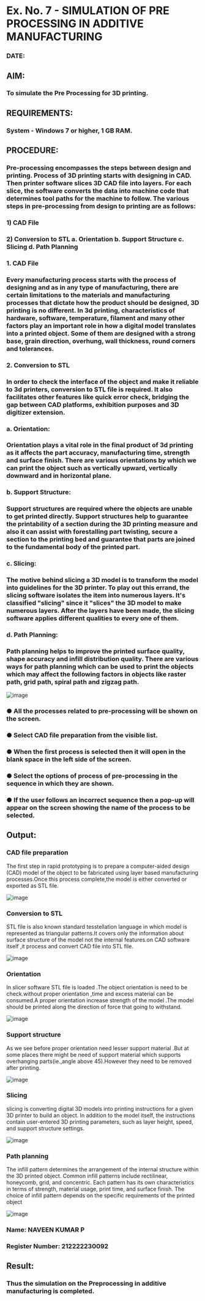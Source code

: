 # Ex. No. 7 - SIMULATION OF PRE PROCESSING IN ADDITIVE MANUFACTURING
### DATE: 
## AIM:
### To simulate the Pre Processing for 3D printing.

## REQUIREMENTS:
### System - Windows 7 or higher, 1 GB RAM.

## PROCEDURE:
### Pre-processing encompasses the steps between design and printing. Process of 3D printing starts with designing in CAD. Then printer software slices 3D CAD file into layers. For each slice, the software converts the data into machine code that determines tool paths for the machine to follow. The various steps in pre-processing from design to printing are as follows:

### 1)	CAD File
### 2)	Conversion to STL a. Orientation b. Support Structure c. Slicing d. Path Planning

### 1. CAD File
### Every manufacturing process starts with the process of designing and as in any type of manufacturing, there are certain limitations to the materials and manufacturing processes that dictate how the product should be designed, 3D printing is no different. In 3d printing, characteristics of hardware, software, temperature, filament and many other factors play an important role in how a digital model translates into a printed object. Some of them are designed with a strong base, grain direction, overhung, wall thickness, round corners and tolerances.

### 2. Conversion to STL
### In order to check the interface of the object and make it reliable to 3d printers, conversion to STL file is required. It also facilitates other features like quick error check, bridging the gap between CAD platforms, exhibition purposes and 3D digitizer extension.

### a. Orientation:
### Orientation plays a vital role in the final product of 3d printing as it affects the part accuracy, manufacturing time, strength and surface finish. There are various orientations by which we can print the object such as vertically upward, vertically downward and in horizontal plane.

### b. Support Structure:
### Support structures are required where the objects are unable to get printed directly. Support structures help to guarantee the printability of a section during the 3D printing measure and also it can assist with forestalling part twisting, secure a section to the printing bed and guarantee that parts are joined to the fundamental body of the printed part.

### c. Slicing:
### The motive behind slicing a 3D model is to transform the model into guidelines for the 3D printer. To play out this errand, the slicing software isolates the item into numerous layers. It's classified "slicing" since it "slices" the 3D model to make numerous layers. After the layers have been made, the slicing software applies different qualities to every one of them.

### d. Path Planning:
### Path planning helps to improve the printed surface quality, shape accuracy and infill distribution quality. There are various ways for path planning which can be used to print the objects which may affect the following factors in objects like raster path, grid path, spiral path and zigzag path.

![image](https://github.com/Sellakumar1987/Ex.-No.-7---SIMULATION-OF-PRE--PROCESSING-IN-ADDITIVE-MANUFACTURING/assets/113594316/baef8515-67d7-4c96-accc-4ee88035c9e7)

### ●	All the processes related to pre-processing will be shown on the screen.
### ●	Select CAD file preparation from the visible list.
### ●	When the first process is selected then it will open in the blank space in the left side of the screen.
### ●	Select the options of process of pre-processing in the sequence in which they are shown.
### ●	If the user follows an incorrect sequence then a pop-up will appear on the screen showing the name of the process to be selected.



## Output:
### CAD file preparation

The first step in rapid prototyping is to prepare a computer-aided design (CAD) model of the object to be fabricated using layer based manufacturing processes.Once this process complete,the model is either converted or exported as STL file.

![image](https://github.com/gururamu08/Ex.-No.-7---SIMULATION-OF-PRE--PROCESSING-IN-ADDITIVE-MANUFACTURING/assets/118707009/ab3d3258-17de-485b-9a12-ef589c70c662)

### Conversion to STL

STL file is also known standard tesstellation language in which model is represented as triangular patterns.It covers only the information about surface structure of the model not the internal features.on CAD software itself ,it process and convert CAD file into STL file.

![image](https://github.com/gururamu08/Ex.-No.-7---SIMULATION-OF-PRE--PROCESSING-IN-ADDITIVE-MANUFACTURING/assets/118707009/3cc997d4-874a-463b-831b-374b96a7ef84)


### Orientation

In slicer software STL file is loaded .The object orientation is need to be check.without proper orientation ,time and excess material can be consumed.A proper orientation increase strength of the model .The model should be printed along the direction of force that going to withstand.

![image](https://github.com/gururamu08/Ex.-No.-7---SIMULATION-OF-PRE--PROCESSING-IN-ADDITIVE-MANUFACTURING/assets/118707009/65c324c1-508f-4f09-8323-e95ae51b6e3c)


### Support structure

As we see before proper orientation need lesser support material .But at some places there might be need of support material which supports overhanging parts(ie.,angle above 45).However they need to be removed after printing.

![image](https://github.com/gururamu08/Ex.-No.-7---SIMULATION-OF-PRE--PROCESSING-IN-ADDITIVE-MANUFACTURING/assets/118707009/4f633cfe-f40d-44be-a88c-6ee823ba5b67)


### Slicing

slicing is converting digital 3D models into printing instructions for a given 3D printer to build an object. In addition to the model itself, the instructions contain user-entered 3D printing parameters, such as layer height, speed, and support structure settings.

![image](https://github.com/gururamu08/Ex.-No.-7---SIMULATION-OF-PRE--PROCESSING-IN-ADDITIVE-MANUFACTURING/assets/118707009/75d63918-d2b9-44af-9803-abb4af2420a3)


### Path planning

The infill pattern determines the arrangement of the internal structure within the 3D printed object. Common infill patterns include rectilinear, honeycomb, grid, and concentric. Each pattern has its own characteristics in terms of strength, material usage, print time, and surface finish. The choice of infill pattern depends on the specific requirements of the printed object

![image](https://github.com/gururamu08/Ex.-No.-7---SIMULATION-OF-PRE--PROCESSING-IN-ADDITIVE-MANUFACTURING/assets/118707009/07c34e2e-4094-4905-a36f-7a670c21ddaa)


### Name: NAVEEN KUMAR P
### Register Number: 212222230092

## Result: 
### Thus the simulation on the Preprocessing in additive manufacturing is completed.
